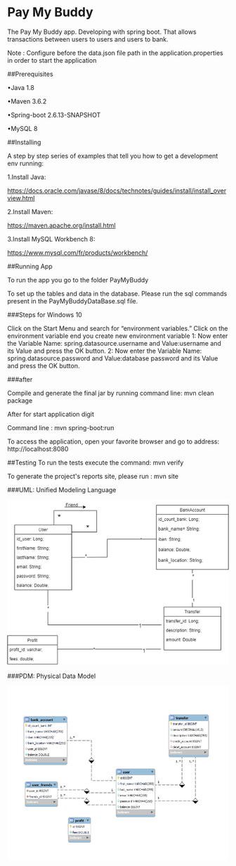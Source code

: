 # Pay My Buddy

The Pay My Buddy app. Developing with spring boot. That allows transactions between users to users and users to bank.

Note : Configure before the data.json file path in the application.properties in order to start the application

##Prerequisites 

•Java 1.8

•Maven 3.6.2

•Spring-boot 2.6.13-SNAPSHOT

•MySQL 8

##Installing

A step by step series of examples that tell you how to get a development env running:

1.Install Java:

https://docs.oracle.com/javase/8/docs/technotes/guides/install/install_overview.html

2.Install Maven:

https://maven.apache.org/install.html

3.Install MySQL Workbench 8:

https://www.mysql.com/fr/products/workbench/

##Running App

To run the app you go to the folder PayMyBuddy

To set up the tables and data in the database. Please run the sql commands present in the 
PayMyBuddyDataBase.sql file.

###Steps for Windows 10 

Click on the Start Menu and search for “environment variables.”
Click on the environment variable end you create new environment variable 
1: Now enter the Variable Name: spring.datasource.username and Value:username
and its Value and press the OK button.
2: Now enter the Variable Name: spring.datasource.password and Value:database password
and its Value and press the OK button.

###after

Compile and generate the final jar by running command line: mvn clean package

After for start application digit

Command line : mvn spring-boot:run

To access the application, open your favorite browser and go to address: http://localhost:8080

##Testing
To run the tests execute the command: mvn verify

To generate the project's reports site, please run : mvn site


###UML: Unified Modeling Language

![UML](img/PayMyBuddy_UML.png)

###PDM: Physical Data Model

![MPD](img/PayMyBuddy_MPD.png)
